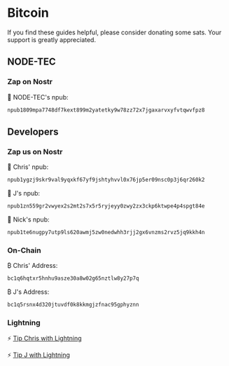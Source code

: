 # Bitcoin

If you find these guides helpful, please consider donating some sats. Your support is greatly appreciated.

## NODE-TEC

### Zap on Nostr

🦩 NODE-TEC's npub:

```bash
npub1809mpa7748df7kext899m2yatetky9w78zz72x7jgaxarvxyfvtqwvfpz8
```

## Developers

### Zap us on Nostr

🦩 Chris' npub:

```bash
npub1ygzj9skr9val9yqxkf67yf9jshtyhvvl0x76jp5er09nsc0p3j6qr260k2
```

🦩 J's npub:

```bash
npub1zn559gr2vwyex2s2mt2s7x5r5ryjeyy0zwy2zx3ckp6ktwpe4p4spgt84e
```

🦩 Nick's npub:

```bash
npub1te6nugpy7utp9ls620awmj5zw0nedwhh3rjj2gx6vnzms2rvz5jq9kkh4n
```

### On-Chain

₿ Chris' Address:

```bash
bc1q6hqtxr5hnhu9asze30a8w02g65nztlw8y27p7q
```

₿ J's Address:

```bash
bc1q5rsnx4d320jtuvdf0k8kkmgjzfnac95gphyznn
```

### Lightning

⚡ [Tip Chris with Lightning](https://getalby.com/p/chrisatmachine "Tip with Lightning")

⚡ [Tip J with Lightning](https://getalby.com/p/j_the_code_monkey "Tip with Lightning")
